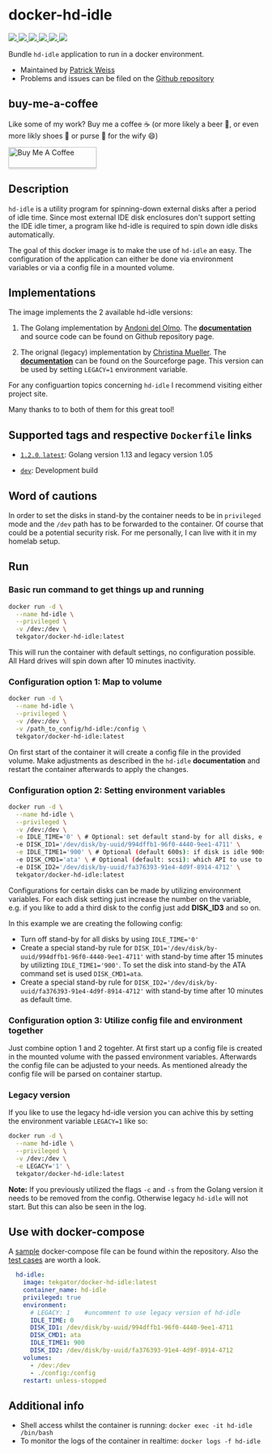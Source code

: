 # docker-hd-idle

<p>
  <a href="https://hub.docker.com/r/tekgator/docker-hd-idle/tags?page=1&ordering=last_updated" alt="DockerBuildStatus">
    <img src="https://img.shields.io/docker/cloud/build/tekgator/docker-hd-idle" />
  </a>
  <a href="https://hub.docker.com/r/tekgator/docker-hd-idle" alt="DockerPulls">
    <img src="https://img.shields.io/docker/pulls/tekgator/docker-hd-idle" />
  </a>
  <a href="https://hub.docker.com/r/tekgator/docker-hd-idle/tags?page=1&ordering=last_updated" alt="DockerBuilds">
    <img src="https://img.shields.io/docker/cloud/automated/tekgator/docker-hd-idle" />
  </a>
  <a href="https://hub.docker.com/r/tekgator/docker-hd-idle/tags?page=1&ordering=last_updated" alt="DockerBuildStatus">
    <img src="https://img.shields.io/docker/image-size/tekgator/docker-hd-idle/latest" />
  </a>
  <a href="https://github.com/tekgator/docker-hd-idle/blob/main/LICENSE" alt="License">
    <img src="https://img.shields.io/github/license/tekgator/docker-hd-idle" />
  </a>
  <a href="https://github.com/tekgator/docker-hd-idle/releases" alt="Releases">
    <img src="https://img.shields.io/github/v/release/tekgator/docker-hd-idle" />
  </a>
</p>

Bundle `hd-idle` application to run in a docker environment.

- Maintained by [Patrick Weiss](https://github.com/tekgator)
- Problems and issues can be filed on the [Github repository](https://github.com/tekgator/docker-hd-idle/issues)

## buy-me-a-coffee
Like some of my work? Buy me a coffee ☕ (or more likely a beer 🍺, or even more likly shoes 👠 or purse 👜 for the wify 😄)

<a href="https://www.buymeacoffee.com/tekgator" target="_blank"><img src="https://www.buymeacoffee.com/assets/img/custom_images/orange_img.png" alt="Buy Me A Coffee" style="height: 41px !important;width: 174px !important;box-shadow: 0px 3px 2px 0px rgba(190, 190, 190, 0.5) !important;-webkit-box-shadow: 0px 3px 2px 0px rgba(190, 190, 190, 0.5) !important;" ></a>

## Description

`hd-idle` is a utility program for spinning-down external disks after a period of idle time. Since most external IDE disk enclosures don't support setting the IDE idle timer, a program like hd-idle is required to spin down idle disks automatically.

The goal of this docker image is to make the use of `hd-idle` an easy. The configuration of the application can either be done via environment variables or via a config file in a mounted volume.

## Implementations

The image implements the 2 available hd-idle versions:

1. The Golang implementation by [Andoni del Olmo](https://github.com/adelolmo). The **[documentation](https://github.com/adelolmo/hd-idle)** and source code can be found on Github repository page.

2. The orignal (legacy) implementation by [Christina Mueller](https://sourceforge.net/u/cjmueller/profile/). The **[documentation](http://hd-idle.sourceforge.net/)** can be found on the Sourceforge page. This version can be used by setting `LEGACY=1` environment variable. 

For any configuartion topics concerning `hd-idle` I recommend visiting either project site.

Many thanks to to both of them for this great tool!

## Supported tags and respective `Dockerfile` links

* [`1.2.0`, `latest`](https://github.com/tekgator/docker-hd-idle/blob/main/Dockerfile):  Golang version 1.13 and legacy version 1.05

* [`dev`](https://github.com/tekgator/docker-hd-idle/blob/main/Dockerfile): Development build

## Word of cautions

In order to set the disks in stand-by the container needs to be in `privileged` mode and the `/dev` path has to be forwarded to the container. Of course that could be a potential security risk. For me personally, I can live with it in my homelab setup.

## Run

### Basic run command to get things up and running

```bash
docker run -d \
  --name hd-idle \
  --privileged \
  -v /dev:/dev \
  tekgator/docker-hd-idle:latest
``` 

This will run the container with default settings, no configuration possible. All Hard drives will spin down after 10 minutes inactivity.

### Configuration option 1: Map to volume

```bash
docker run -d \
  --name hd-idle \
  --privileged \
  -v /dev:/dev \
  -v /path_to_config/hd-idle:/config \
  tekgator/docker-hd-idle:latest
``` 

On first start of the container it will create a config file in the provided volume. Make adjustments as described in the `hd-idle` **documentation** and restart the container afterwards to apply the changes.

### Configuration option 2: Setting environment variables

```bash
docker run -d \
  --name hd-idle \
  --privileged \
  -v /dev:/dev \
  -e IDLE_TIME='0' \ # Optional: set default stand-by for all disks, e.g. 0 for turn off
  -e DISK_ID1='/dev/disk/by-uuid/994dffb1-96f0-4440-9ee1-4711' \
  -e IDLE_TIME1='900' \ # Optional (default 600s): if disk is idle 900s go into stand-by
  -e DISK_CMD1='ata' \ # Optional (default: scsi): which API to use to communicate with the device (not evaluated in legacy version)
  -e DISK_ID2='/dev/disk/by-uuid/fa376393-91e4-4d9f-8914-4712' \
  tekgator/docker-hd-idle:latest
``` 

Configurations for certain disks can be made by utilizing environment variables. For each disk setting just increase the number on the variable, e.g. if you like to add a third disk to the config just add **DISK_ID3** and so on.

In this example we are creating the following config:
- Turn off stand-by for all disks by using `IDLE_TIME='0'`
- Create a special stand-by rule for `DISK_ID1='/dev/disk/by-uuid/994dffb1-96f0-4440-9ee1-4711'` with stand-by time after 15 minutes by utilizting `IDLE_TIME1='900'`. To set the disk into stand-by the ATA command set is used `DISK_CMD1=ata`.
- Create a special stand-by rule for `DISK_ID2='/dev/disk/by-uuid/fa376393-91e4-4d9f-8914-4712'` with stand-by time after 10 minutes as default time.

### Configuration option 3: Utilize config file and environment together

Just combine option 1 and 2 togehter. At first start up a config file is created in the mounted volume with the passed environment variables. Afterwards the config file can be adjusted to your needs. As mentioned already the config file will be parsed on container startup.

### Legacy version

If you like to use the legacy hd-idle version you can achive this by setting the environment variable `LEGACY=1` like so:

```bash
docker run -d \
  --name hd-idle \
  --privileged \
  -v /dev:/dev \
  -e LEGACY='1' \
  tekgator/docker-hd-idle:latest
``` 

**Note:** If you previously utilized the flags `-c` and `-s` from the Golang version it needs to be removed from the config. Otherwise legacy `hd-idle` will not start. But this can also be seen in the log.

## Use with docker-compose

A [sample](docker-compose.yml) docker-compose file can be found within the repository. Also the [test cases](test) are worth a look.

```yml
  hd-idle:
    image: tekgator/docker-hd-idle:latest
    container_name: hd-idle
    privileged: true
    environment:
      # LEGACY: 1    #uncomment to use legacy version of hd-idle
      IDLE_TIME: 0
      DISK_ID1: /dev/disk/by-uuid/994dffb1-96f0-4440-9ee1-4711
      DISK_CMD1: ata
      IDLE_TIME1: 900
      DISK_ID2: /dev/disk/by-uuid/fa376393-91e4-4d9f-8914-4712
    volumes:
      - /dev:/dev
      - ./config:/config
    restart: unless-stopped
``` 

## Additional info

* Shell access whilst the container is running: `docker exec -it hd-idle /bin/bash`
* To monitor the logs of the container in realtime: `docker logs -f hd-idle`